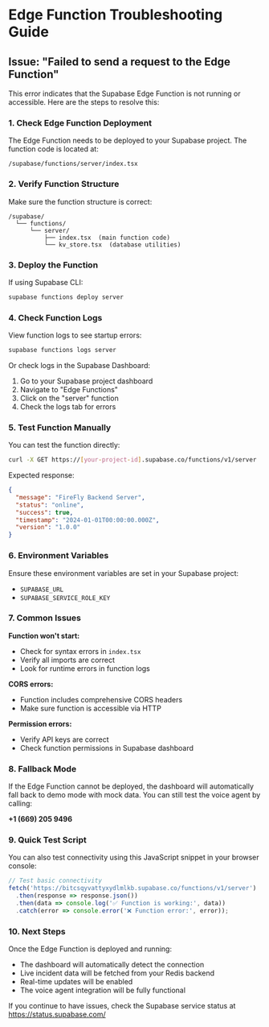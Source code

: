 # Edge Function Troubleshooting Guide

## Issue: "Failed to send a request to the Edge Function"

This error indicates that the Supabase Edge Function is not running or accessible. Here are the steps to resolve this:

### 1. Check Edge Function Deployment

The Edge Function needs to be deployed to your Supabase project. The function code is located at:
```
/supabase/functions/server/index.tsx
```

### 2. Verify Function Structure

Make sure the function structure is correct:
```
/supabase/
  └── functions/
      └── server/
          ├── index.tsx  (main function code)
          └── kv_store.tsx  (database utilities)
```

### 3. Deploy the Function

If using Supabase CLI:
```bash
supabase functions deploy server
```

### 4. Check Function Logs

View function logs to see startup errors:
```bash
supabase functions logs server
```

Or check logs in the Supabase Dashboard:
1. Go to your Supabase project dashboard
2. Navigate to "Edge Functions"
3. Click on the "server" function
4. Check the logs tab for errors

### 5. Test Function Manually

You can test the function directly:
```bash
curl -X GET https://[your-project-id].supabase.co/functions/v1/server
```

Expected response:
```json
{
  "message": "FireFly Backend Server",
  "status": "online",
  "success": true,
  "timestamp": "2024-01-01T00:00:00.000Z",
  "version": "1.0.0"
}
```

### 6. Environment Variables

Ensure these environment variables are set in your Supabase project:
- `SUPABASE_URL`
- `SUPABASE_SERVICE_ROLE_KEY`

### 7. Common Issues

**Function won't start:**
- Check for syntax errors in `index.tsx`
- Verify all imports are correct
- Look for runtime errors in function logs

**CORS errors:**
- Function includes comprehensive CORS headers
- Make sure function is accessible via HTTP

**Permission errors:**
- Verify API keys are correct
- Check function permissions in Supabase dashboard

### 8. Fallback Mode

If the Edge Function cannot be deployed, the dashboard will automatically fall back to demo mode with mock data. You can still test the voice agent by calling:

**+1 (669) 205 9496**

### 9. Quick Test Script

You can also test connectivity using this JavaScript snippet in your browser console:

```javascript
// Test basic connectivity
fetch('https://bitcsqyvattyxydlmlkb.supabase.co/functions/v1/server')
  .then(response => response.json())
  .then(data => console.log('✅ Function is working:', data))
  .catch(error => console.error('❌ Function error:', error));
```

### 10. Next Steps

Once the Edge Function is deployed and running:
- The dashboard will automatically detect the connection
- Live incident data will be fetched from your Redis backend
- Real-time updates will be enabled
- The voice agent integration will be fully functional

If you continue to have issues, check the Supabase service status at https://status.supabase.com/